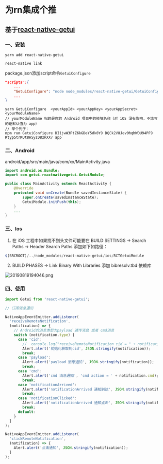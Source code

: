 # 为rn集成个推

## 基于[react-native-getui]()

### 一、安装

```bish
yarn add react-native-getui
```

```bish
react-native link
```

package.json添加script命令`GetuiConfigure`

```json
"scripts":{
    ...
    "GetuiConfigure": "node node_modules/react-native-getui/GetuiConfiguration.js",
    ...
}
```

```bish
yarn GetuiConfigure  <yourAppId> <yourAppKey> <yourAppSecret>  <yourModuleName>
// yourModuleName 指的是你的 Android 项目中的模块名称（对 iOS 没有影响，不填写的话默认值为 app）
// 举个列子：
npm run GetuiConfigure DI1jwW3FtZ6kGDeY5dk0Y9 DQCk2V8Jev9hqhWDU94PF9 Rtyp5trKUt8HSyzD8zRXX7 app

```
### 二、Android
android/app/src/main/java/com/xx/MainActivity.java

```java
import android.os.Bundle;
import com.getui.reactnativegetui.GetuiModule;

public class MainActivity extends ReactActivity {
    @Override
    protected void onCreate(Bundle savedInstanceState) {
        super.onCreate(savedInstanceState);
        GetuiModule.initPush(this);
    }
    ...
}
```

### 三、Ios
1. 在 iOS 工程中如果找不到头文件可能要在 BUILD SETTINGS -> Search Paths -> Header Search Paths 添加如下如路径：

```js
$(SRCROOT)/../node_modules/react-native-getui/ios/RCTGetuiModule
```

2. BUILD PHASES -> Link Binary With Libraries 添加 bibresolv.tbd 依赖库

![20190819194046.png](https://i.loli.net/2019/08/19/mD9WLNb3xRh27et.png)

### 四、使用
```js
import Getui from 'react-native-getui';

// 订阅消息通知

NativeAppEventEmitter.addListener(
  'receiveRemoteNotification',
  (notification) => {
    // Android的消息类型为payload 透传消息 或者 cmd消息
    switch (notification.type) {
      case 'cid':
        //  console.log("receiveRemoteNotification cid = " + notification.cid)
        Alert.alert('初始化获取到cid', JSON.stringify(notification));
        break;
      case 'payload':
        Alert.alert('payload 消息通知', JSON.stringify(notification));
        break;
      case 'cmd':
        Alert.alert('cmd 消息通知', 'cmd action = ' + notification.cmd);
        break;
      case 'notificationArrived':
        Alert.alert('notificationArrived 通知到达', JSON.stringify(notification));
        break;
      case 'notificationClicked':
        Alert.alert('notificationArrived 通知点击', JSON.stringify(notification));
        break;
      default:
    }
  }
);

NativeAppEventEmitter.addListener(
  'clickRemoteNotification',
  (notification) => {
    Alert.alert('点击通知', JSON.stringify(notification));
  }
);
```